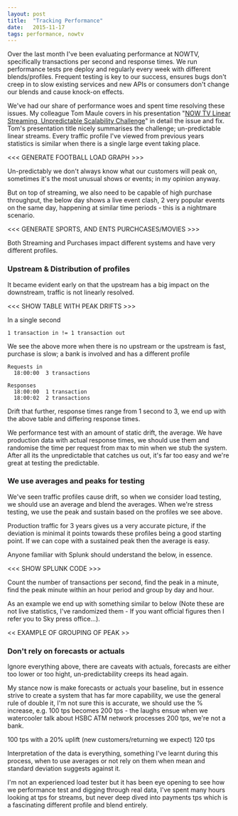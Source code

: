 ```yaml
---
layout: post
title:  "Tracking Performance"
date:   2015-11-17
tags: performance, nowtv
---
```

Over the last month I've been evaluating performance at NOWTV, specifically transactions per second and response times. We run performance tests pre deploy and regularly every week with different blends/profiles. Frequent testing is key to our success, ensures bugs don't creep in to slow existing services and new APIs or consumers don't change our blends and cause knock-on effects.

We've had our share of performance woes and spent time resolving these issues. My colleague Tom Maule covers in his presentation "[NOW TV Linear Streaming, Unpredictable Scalability Challenge](https://www.parleys.com/tutorial/now-tv-linear-streaming-unpredictable-scalability-challenge)" in detail the issue and fix. Tom's presentation title nicely summarises the challenge; un-predictable linear streams. Every traffic profile I've viewed from previous years statistics is similar when there is a single large event taking place.

<<< GENERATE FOOTBALL LOAD GRAPH >>>

Un-predictably we don't always know what our customers will peak on, sometimes it's the most unusual shows or events; in my opinion anyway.

But on top of streaming, we also need to be capable of high purchase throughput, the below day shows a live event clash, 2 very popular events on the same day, happening at similar time periods - this is a nightmare scenario.

<<< GENERATE SPORTS, AND ENTS PURCHCASES/MOVIES >>>

Both Streaming and Purchases impact different systems and have very different profiles.

### Upstream & Distribution of profiles
It became evident early on that the upstream has a big impact on the downstream, traffic is not linearly resolved.

<<< SHOW TABLE WITH PEAK DRIFTS >>>

In a single second

    1 transaction in != 1 transaction out

We see the above more when there is no upstream or the upstream is fast, purchase is slow; a bank is involved and has a different profile

    Requests in
      18:00:00  3 transactions

    Responses
      18:00:00  1 transaction
      18:00:02  2 transactions

Drift that further, response times range from 1 second to 3, we end up with the above table and differing response times.

We performance test with an amount of static drift, the average. We have production data with actual response times, we should use them and randomise the time per request from max to min when we stub the system. After all its the unpredictable that catches us out, it's far too easy and we're great at testing the predictable.

### We use averages and peaks for testing
We've seen traffic profiles cause drift, so when we consider load testing, we should use an average and blend the averages. When we're stress testing, we use the peak and sustain based on the profiles we see above.

Production traffic for 3 years gives us a very accurate picture, if the deviation is minimal it points towards these profiles being a good starting point. If we can cope with a sustained peak then the average is easy.

Anyone familiar with Splunk should understand the below, in essence.

<<< SHOW SPLUNK CODE >>>

Count the number of transactions per second, find the peak in a minute, find the peak minute within an hour period and group by day and hour.

As an example we end up with something similar to below (Note these are not live statistics, I've randomized them - If you want official figures then I refer you to Sky press office...).

<< EXAMPLE OF GROUPING OF PEAK >>

### Don't rely on forecasts or actuals

Ignore everything above, there are caveats with actuals, forecasts are either too lower or too hight, un-predictability creeps its head again.

My stance now is make forecasts or actuals your baseline, but in essence strive to create a system that has far more capability, we use the general rule of double it, I'm not sure this is accurate, we should use the % increase, e.g. 100 tps becomes 200 tps - the laughs ensue when we watercooler talk about HSBC ATM network processes 200 tps, we're not a bank.

100 tps with a 20% uplift (new customers/returning we expect) 120 tps

Interpretation of the data is everything, something I've learnt during this process, when to use averages or not rely on them when mean and standard deviation suggests against it.

I'm not an experienced load tester but it has been eye opening to see how we performance test and digging through real data, I've spent many hours looking at tps for streams, but never deep dived into payments tps which is a fascinating different profile and blend entirely.
